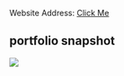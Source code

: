 Website Address: [Click Me](https://gilbert228.github.io/Portfolio/)

## portfolio snapshot

<img src="https://github.com/Gilbert228/My_Portfolio/blob/master/images/portfolio_snap.PNG"></a>
